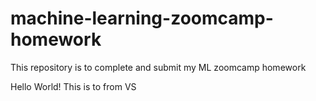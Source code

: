 # machine-learning-zoomcamp-homework
This repository is to complete and submit my ML zoomcamp homework

Hello World! This is to from VS

